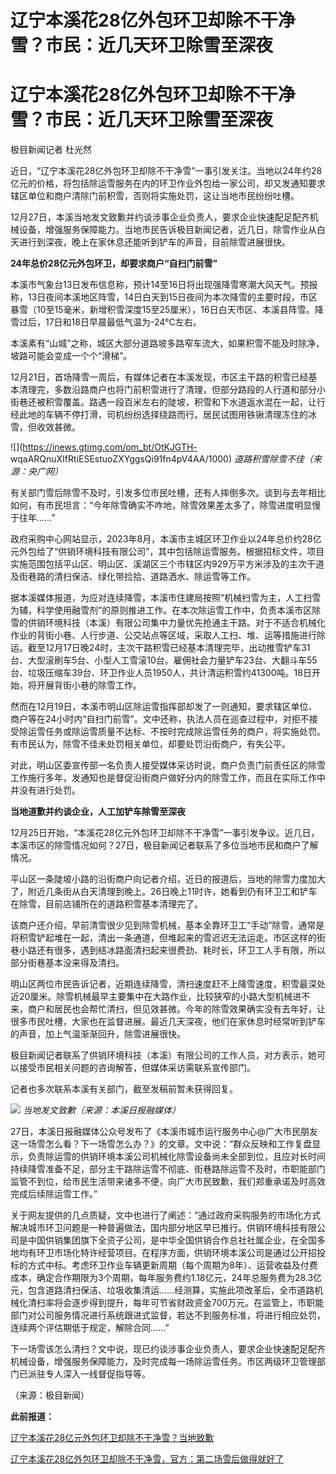 # 辽宁本溪花28亿外包环卫却除不干净雪？市民：近几天环卫除雪至深夜

# 辽宁本溪花28亿外包环卫却除不干净雪？市民：近几天环卫除雪至深夜

极目新闻记者 杜光然

近日，“辽宁本溪花28亿外包环卫却除不干净雪”一事引发关注。当地以24年约28亿元的价格，将包括除运雪服务在内的环卫作业外包给一家公司，却又发通知要求辖区单位和商户清除门前积雪，否则将实施处罚，这让当地市民纷纷吐槽。

12月27日，本溪当地发文致歉并约谈涉事企业负责人，要求企业快速配足配齐机械设备，增强服务保障能力。当地市民告诉极目新闻记者，近几日，除雪作业从白天进行到深夜，晚上在家休息还能听到铲车的声音，目前除雪进展很快。

**24年总价28亿元外包环卫，却要求商户“自扫门前雪”**

本溪市气象台13日发布信息称，预计14至16日将出现强降雪寒潮大风天气。预报称，13日夜间本溪地区阵雪，14日白天到15日夜间为本次降雪的主要时段，市区暴雪（10至15毫米，新增积雪深度15至25厘米），16日白天市区、本溪县阵雪。降雪过后，17日和18日早晨最低气温为-24℃左右。

本溪素有“山城”之称，城区大部分道路坡多路窄车流大，如果积雪不能及时除净，坡路可能会变成一个个“滑梯”。

12月21日，首场降雪一周后，有媒体记者在本溪发现，市区主干路的积雪已经基本清理完，多数沿路商户也将门前积雪进行了清理，但部分路段的人行道和部分小街巷还被积雪覆盖。路遇一段百米左右的陡坡，积雪和下水道返水混在一起，让行经此地的车辆不停打滑，司机纷纷选择绕路而行。居民试图用铁锹清理冻住的冰雪，但收效甚微。

![](https://inews.gtimg.com/om_bt/OtKJGTH-
wqaARQnuXIfRtiESEstuoZXYggsQi91fn4pV4AA/1000) _道路积雪除雪不佳（来源：央广网）_

有关部门雪后除雪不及时，引发多位市民吐槽，还有人摔倒多次。谈到与去年相比如何，有市民坦言：“今年除雪确实不咋地，除雪效果差太多了，除雪进度明显慢于往年……”

政府采购中心网站显示，2023年8月，本溪市主城区环卫作业以24年总价约28亿元外包给了“供销环境科技有限公司”，其中包括除运雪服务。根据招标文件，项目实施范围包括平山区、明山区、溪湖区三个市辖区内929万平方米涉及的主次干道及街巷路的清扫保洁、绿化带捡拾、道路洒水、除运雪等工作。

据本溪媒体报道，为应对连续降雪，本溪市住建局按照“机械扫雪为主，人工扫雪为辅，科学使用融雪剂”的原则推进工作。在本次除运雪工作中，负责本溪市区除雪的供销环境科技（本溪）有限公司集中力量优先抢通主干路。对于不适合机械化作业的背街小巷、人行步道、公交站点等区域，采取人工扫、堆、运等措施进行除运。截至12月17日晚24时，主次干路积雪已经基本清理完毕，出动推雪铲车31台、大型滚刷车5台、小型人工雪滚10台。雇佣社会力量铲车23台、大翻斗车55台、垃圾压缩车39台、环卫作业人员1950人，共计清运积雪约41300吨。18日开始，将开展背街小巷的除雪工作。

然而在12月19日，本溪市明山区除运雪指挥部却发了一则通知，要求辖区单位、商户等在24小时内“自扫门前雪”。文中还称，执法人员在巡查过程中，对拒不接受除运雪任务或除运雪质量不达标、不按时完成除运雪任务的商户，将实施处罚。有市民认为，除雪不佳未处罚相关单位，却要处罚沿街商户，有失公平。

对此，明山区委宣传部一名负责人接受媒体采访时说，商户负责门前责任区的除雪工作施行多年，发通知也是督促沿街商户做好分内的除雪工作，而且在实际工作中并没有进行处罚。

**当地道歉并约谈企业，人工加铲车除雪至深夜**

12月25日开始，“本溪花28亿元外包环卫却除不干净雪”一事引发争议。近几日，本溪市区的除雪情况如何？27日，极目新闻记者联系了多位当地市民和商户了解情况。

平山区一条陡坡小路的沿街商户向记者介绍，近日的报道后，当地的除雪力度加大了，附近几条街从白天清理到晚上。26日晚上11时许，她看到仍有环卫工和铲车在除雪，目前店铺所在的道路积雪基本清理完了。

该商户还介绍，早前清雪很少见到除雪机械，基本全靠环卫工“手动”除雪，通常是将积雪铲起堆在一起，清出一条通道，但堆起来的雪迟迟无法运走。市区这样的街巷小路还有很多，遇到结冰路面清扫起来很费劲、耗时长，环卫工人手有限，所以部分街巷基本没来得及清扫。

明山区两位市民告诉记者，近期连续降雪，清扫速度赶不上降雪速度，积雪最深处近20厘米。除雪机械最早主要集中在大路作业，比较狭窄的小路大型机械进不来，商户和居民也会帮忙清扫，但见效甚微。今年的除雪效果确实没有去年好，让很多市民吐槽，大家也在监督进展。最近几天深夜，他们在家休息时经常听到铲车的声音，加上气温渐渐回升，除雪进展很快。

极目新闻记者联系了供销环境科技（本溪）有限公司的工作人员，对方表示，她可以接受市民相关问题的咨询解答，但媒体采访需联系宣传部门。

记者也多次联系本溪有关部门，截至发稿前暂未获得回复。

![](https://inews.gtimg.com/om_bt/OA9xby1RN4LsUoNo16sQP0Bk9sTEFbqBIfaVNGhR4h6EEAA/1000)
_当地发文致歉（来源：本溪日报融媒体）_

27日，本溪日报融媒体公众号发布了《本溪市城市运行服务中心@广大市民朋友
这一场雪怎么看？下一场雪怎么办？》的文章。文中说：“群众反映和工作复盘显示，负责除运雪的供销环境本溪公司机械化除雪设备尚未全部到位，且应对长时间持续降雪准备不足，部分主干路除运雪不彻底、街巷路除运雪不及时，市职能部门监管不到位，给市民生活带来诸多不便，向广大市民致歉，我们郑重承诺及时高效完成后续除运雪工作。”

关于网友提供的几点质疑，文中也进行了阐述：“通过政府采购服务的市场化方式解决城市环卫问题是一种普遍做法，国内部分地区早已推行。供销环境科技有限公司是中国供销集团旗下全资子公司，是中华全国供销合作总社社属企业，在全国多地均有环卫市场化特许经营项目。在程序方面，供销环境本溪公司是通过公开招投标的方式中标。考虑环卫作业车辆更新周期（每个周期为8年）、运营收益及付费成本，确定合作期限为3个周期，每年服务费约1.18亿元，24年总服务费为28.3亿元，包含道路清扫保洁、垃圾收集清运……经测算，实施此项改革后，全市道路机械化清扫率将会逐步得到提升，每年可节省财政资金700万元。在监管上，市职能部门对公司服务情况进行系统跟进式监督，若达不到服务标准，将进行相应处罚，连续两个评估期低于规定，解除合同……”

下一场雪该怎么清扫？文中说，现已约谈涉事企业负责人，要求企业快速配足配齐机械设备，增强服务保障能力，及时完成每一场除运雪任务。市区两级环卫管理部门已派驻专人深入一线督促指导等。

（来源：极目新闻）

**此前报道：**

[辽宁本溪花28亿元外包环卫却除不干净雪？当地致歉](https://news.qq.com/rain/a/20231227A0388P00)

[辽宁本溪花28亿外包环卫却除不干净雪，官方：第二场雪后做得就好了](https://news.qq.com/rain/a/20231226A03A3600)

